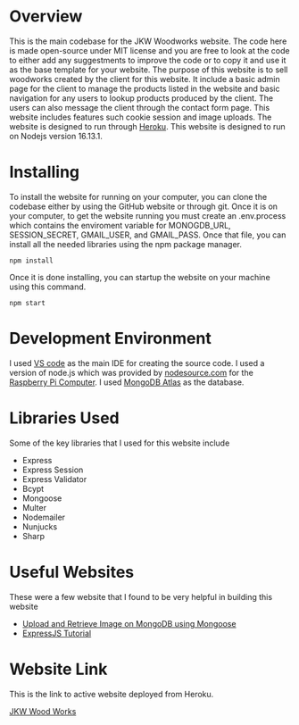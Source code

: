 # Overview
This is the main codebase for the JKW Woodworks website. The code here is made open-source
under MIT license and you are free to look at the code to either add any suggestments to
improve the code or to copy it and use it as the base template for your website. The purpose
of this website is to sell woodworks created by the client for this website. It include a
basic admin page for the client to manage the products listed in the website and basic
navigation for any users to lookup products produced by the client. The users can also
message the client through the contact form page. This website includes features such 
cookie session and image uploads. The website is designed to run through
[Heroku](https://www.heroku.com/).
This website is designed to run on Nodejs version 16.13.1.

# Installing
To install the website for running on your computer, you can clone the codebase either by
using the GitHub website or through git. Once it is on your computer, to get the website
running you must create an .env.process which contains the enviroment variable for
MONOGDB_URL, SESSION_SECRET, GMAIL_USER, and GMAIL_PASS. Once that file, you can install all 
the needed libraries using the npm package manager.
```
npm install
```
Once it is done installing, you can startup the website on your machine using this command.
```
npm start
```

# Development Environment
I used [VS code](https://code.visualstudio.com/) as the main IDE for creating the source 
code. I used a version of node.js which was provided by
[nodesource.com](https://nodesource.com/) for the
[Raspberry Pi Computer](https://www.raspberrypi.org/). I used
[MongoDB Atlas](https://www.mongodb.com/cloud/atlas) as the database.

# Libraries Used
Some of the key libraries that I used for this website include
* Express
* Express Session
* Express Validator
* Bcypt
* Mongoose
* Multer
* Nodemailer
* Nunjucks
* Sharp

# Useful Websites
These were a few website that I found to be very helpful in building this website
* [Upload and Retrieve Image on MongoDB using Mongoose](https://www.geeksforgeeks.org/upload-and-retrieve-image-on-mongodb-using-mongoose/)
* [ExpressJS Tutorial](https://www.tutorialspoint.com/expressjs/index.htm)

# Website Link
This is the link to active website deployed from Heroku.

[JKW Wood Works](https://jkwwoodworks.herokuapp.com/)